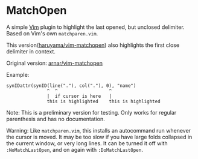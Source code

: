 # MatchOpen

A simple [Vim](http://www.vim.org/) plugin to highlight the last opened, 
but unclosed delimiter. Based on Vim's own `matchparen.vim`.

This version([haruyama/vim-matchopen](https://github.com/haruyama/vim-matchopen)) also highlights the first close delimiter in context.

Original version: [arnar/vim-matchopen](https://github.com/arnar/vim-matchopen)

Example:

    synIDattr(synID(line("."), col("."), 0), "name") 
                   ^  ^                   ^
                   |  if cursor is here   |
                   this is highlighted    this is highlighted

Note: This is a preliminary version for testing. Only works for regular
parenthesis and has no documentation.

Warning: Like `matchparen.vim`, this installs an autocommand run whenever
the cursor is moved. It may be too slow if you have large folds collapsed
in the current window, or very long lines. It can be turned it off with 
`:NoMatchLastOpen`, and on again with `:DoMatchLastOpen`.
